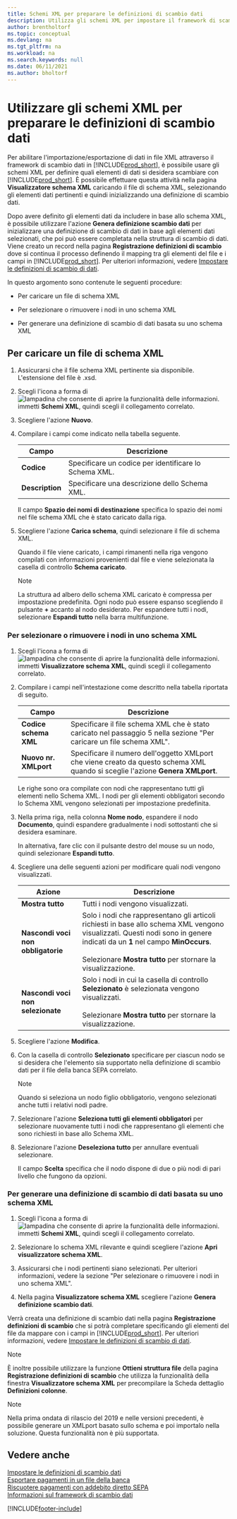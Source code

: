 ```yaml
---
title: Schemi XML per preparare le definizioni di scambio dati
description: Utilizza gli schemi XML per impostare il framework di scambio dati per definire con quali elementi di dati vuoi scambiare.
author: brentholtorf
ms.topic: conceptual
ms.devlang: na
ms.tgt_pltfrm: na
ms.workload: na
ms.search.keywords: null
ms.date: 06/11/2021
ms.author: bholtorf
---
```

# <a name="use-xml-schemas-to-prepare-data-exchange-definitions"></a>Utilizzare gli schemi XML per preparare le definizioni di scambio dati

Per abilitare l'importazione/esportazione di dati in file XML attraverso il framework di scambio dati in [!INCLUDE[prod_short](includes/prod_short.md)], è possibile usare gli schemi XML per definire quali elementi di dati si desidera scambiare con [!INCLUDE[prod_short](includes/prod_short.md)]. È possibile effettuare questa attività nella pagina **Visualizzatore schema XML** caricando il file di schema XML, selezionando gli elementi dati pertinenti e quindi inizializzando una definizione di scambio dati.  

 Dopo avere definito gli elementi dati da includere in base allo schema XML, è possibile utilizzare l'azione **Genera definizione scambio dati** per inizializzare una definizione di scambio di dati in base agli elementi dati selezionati, che poi può essere completata nella struttura di scambio di dati. Viene creato un record nella pagina **Registrazione definizioni di scambio** dove si continua il processo definendo il mapping tra gli elementi del file e i campi in [!INCLUDE[prod_short](includes/prod_short.md)]. Per ulteriori informazioni, vedere [Impostare le definizioni di scambio di dati](across-how-to-set-up-data-exchange-definitions.md).  

 In questo argomento sono contenute le seguenti procedure:  

- Per caricare un file di schema XML  

- Per selezionare o rimuovere i nodi in uno schema XML  

- Per generare una definizione di scambio di dati basata su uno schema XML  

## <a name="to-load-an-xml-schema-file"></a>Per caricare un file di schema XML

1. Assicurarsi che il file schema XML pertinente sia disponibile. L'estensione del file è .xsd.  

2. Scegli l'icona a forma di ![lampadina che consente di aprire la funzionalità delle informazioni.](media/ui-search/search_small.png "Informazioni sull'operazione che si desidera eseguire") immetti **Schemi XML**, quindi scegli il collegamento correlato.  

3. Scegliere l'azione **Nuovo**.  

4. Compilare i campi come indicato nella tabella seguente.  

    |Campo|Descrizione|  
    |---------------------------------|---------------------------------------|  
    |**Codice**|Specificare un codice per identificare lo Schema XML.|  
    |**Description**|Specificare una descrizione dello Schema XML.|  

     Il campo **Spazio dei nomi di destinazione** specifica lo spazio dei nomi nel file schema XML che è stato caricato dalla riga.  

5. Scegliere l'azione **Carica schema**, quindi selezionare il file di schema XML.  

     Quando il file viene caricato, i campi rimanenti nella riga vengono compilati con informazioni provenienti dal file e viene selezionata la casella di controllo **Schema caricato**.  

    > [!NOTE]  
    >  La struttura ad albero dello schema XML caricato è compressa per impostazione predefinita. Ogni nodo può essere espanso scegliendo il pulsante **+** accanto al nodo desiderato. Per espandere tutti i nodi, selezionare **Espandi tutto** nella barra multifunzione.  

### <a name="to-select-or-clear-nodes-in-an-xml-schema"></a>Per selezionare o rimuovere i nodi in uno schema XML

1. Scegli l'icona a forma di ![lampadina che consente di aprire la funzionalità delle informazioni.](media/ui-search/search_small.png "Informazioni sull'operazione che si desidera eseguire") immetti **Visualizzatore schema XML**, quindi scegli il collegamento correlato.  

2. Compilare i campi nell'intestazione come descritto nella tabella riportata di seguito.  

    |Campo|Descrizione|  
    |---------------------------------|---------------------------------------|  
    |**Codice schema XML**|Specificare il file schema XML che è stato caricato nel passaggio 5 nella sezione "Per caricare un file schema XML".|  
    |**Nuovo nr. XMLport**|Specificare il numero dell'oggetto XMLport che viene creato da questo schema XML quando si sceglie l'azione **Genera XMLport**.|  

     Le righe sono ora compilate con nodi che rappresentano tutti gli elementi nello Schema XML. I nodi per gli elementi obbligatori secondo lo Schema XML vengono selezionati per impostazione predefinita.  

3. Nella prima riga, nella colonna **Nome nodo**, espandere il nodo **Documento**, quindi espandere gradualmente i nodi sottostanti che si desidera esaminare.  

     In alternativa, fare clic con il pulsante destro del mouse su un nodo, quindi selezionare **Espandi tutto**.  

4. Scegliere una delle seguenti azioni per modificare quali nodi vengono visualizzati.  

    |**Azione**|Descrizione|  
    |----------------|---------------------------------------|  
    |**Mostra tutto**|Tutti i nodi vengono visualizzati.|  
    |**Nascondi voci non obbligatorie**|Solo i nodi che rappresentano gli articoli richiesti in base allo schema XML vengono visualizzati. Questi nodi sono in genere indicati da un **1** nel campo **MinOccurs**.<br /><br /> Selezionare **Mostra tutto** per stornare la visualizzazione.|  
    |**Nascondi voci non selezionate**|Solo i nodi in cui la casella di controllo **Selezionato** è selezionata vengono visualizzati.<br /><br /> Selezionare **Mostra tutto** per stornare la visualizzazione.|  

5. Scegliere l'azione **Modifica**.  

6. Con la casella di controllo **Selezionato** specificare per ciascun nodo se si desidera che l'elemento sia supportato nella definizione di scambio dati per il file della banca SEPA correlato.  

    > [!NOTE]  
    >  Quando si seleziona un nodo figlio obbligatorio, vengono selezionati anche tutti i relativi nodi padre.  

7. Selezionare l'azione **Seleziona tutti gli elementi obbligatori** per selezionare nuovamente tutti i nodi che rappresentano gli elementi che sono richiesti in base allo Schema XML.  

8. Selezionare l'azione **Deseleziona tutto** per annullare eventuali selezionare.  

     Il campo **Scelta** specifica che il nodo dispone di due o più nodi di pari livello che fungono da opzioni.  

### <a name="to-generate-a-data-exchange-definition-that-is-based-on-an-xml-schema"></a>Per generare una definizione di scambio di dati basata su uno schema XML

1. Scegli l'icona a forma di ![lampadina che consente di aprire la funzionalità delle informazioni.](media/ui-search/search_small.png "Informazioni sull'operazione che si desidera eseguire") immetti **Schemi XML**, quindi scegli il collegamento correlato.  

2. Selezionare lo schema XML rilevante e quindi scegliere l'azione **Apri visualizzatore schema XML**.  

3. Assicurarsi che i nodi pertinenti siano selezionati. Per ulteriori informazioni, vedere la sezione "Per selezionare o rimuovere i nodi in uno schema XML".  

4. Nella pagina **Visualizzatore schema XML** scegliere l'azione **Genera definizione scambio dati**.  

 Verrà creata una definizione di scambio dati nella pagina **Registrazione definizioni di scambio** che si potrà completare specificando gli elementi del file da mappare con i campi in [!INCLUDE[prod_short](includes/prod_short.md)]. Per ulteriori informazioni, vedere [Impostare le definizioni di scambio di dati](across-how-to-set-up-data-exchange-definitions.md).  

> [!NOTE]  
> È inoltre possibile utilizzare la funzione **Ottieni struttura file** della pagina **Registrazione definizioni di scambio** che utilizza la funzionalità della finestra **Visualizzatore schema XML** per precompilare la Scheda dettaglio **Definizioni colonne**.  

> [!NOTE]
> Nella prima ondata di rilascio del 2019 e nelle versioni precedenti, è possibile generare un XMLport basato sullo schema e poi importalo nella soluzione. Questa funzionalità non è più supportata.

## <a name="see-also"></a>Vedere anche

[Impostare le definizioni di scambio dati](across-how-to-set-up-data-exchange-definitions.md)  
[Esportare pagamenti in un file della banca](finance-make-payments-with-bank-data-conversion-service-or-sepa-credit-transfer.md#exporting-payments-to-a-bank-file)  
[Riscuotere pagamenti con addebito diretto SEPA](finance-collect-payments-with-sepa-direct-debit.md)  
[Informazioni sul framework di scambio dati](across-about-the-data-exchange-framework.md)  


[!INCLUDE[footer-include](includes/footer-banner.md)]
